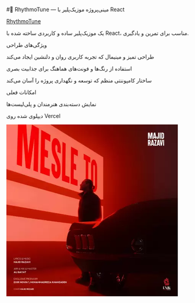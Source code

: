 
#🎵 RhythmoTune — مینی‌پروژه موزیک‌پلیر با React

[RhythmoTune](https://musicc-git-main-saras-projects-a625c463.vercel.app)



یک موزیک‌پلیر ساده و کاربردی ساخته شده با React، مناسب برای تمرین و یادگیری.

ویژگی‌های طراحی

طراحی تمیز و مینیمال که تجربه کاربری روان و دلنشین ایجاد می‌کند

استفاده از رنگ‌ها و فونت‌های هماهنگ برای جذابیت بصری

ساختار کامپوننتی منظم که توسعه و نگهداری پروژه را آسان می‌کند

امکانات فعلی

نمایش دسته‌بندی هنرمندان و پلی‌لیست‌ها

دیپلوی شده روی Vercel


![پیش‌نمایش وبسایت](public/img/majid-razavi-8211-mesle-to_450.webp)
